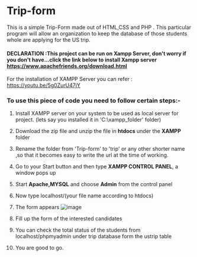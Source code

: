 # Trip-form
This is a simple Trip-Form made out of HTML,CSS and PHP . This particular program will allow an organization to keep the database of those students whole are applying for the US trip.


#### DECLARATION :This project can be run on Xampp Server, don't worry if you don't have...click the link below to install Xampp server https://www.apachefriends.org/download.html



For the installation of XAMPP Server you can refer : https://youtu.be/5g0ZurU47jY

### To use this piece of code you need to follow certain steps:-


1. Install XAMPP server on your system to be used as local server for project. (lets say you installed it in 'C:\xampp_folder' folder)
2. Download the zip file and unzip the file in **htdocs** under the **XAMPP** folder
3. Rename the folder from 'Trip-form'  to 'trip' or any other shorter name ,so that it becomes easy to write the url at the time of working.
4. Go to your Start button and then type **XAMPP CONTROL PANEL**, a window pops up
5. Start **Apache,MYSQL** and choose **Admin** from the control panel
6. Now type localhost/(your file name according to htdocs)
7. The form appears
![image](https://github.com/chaudharysumit001/travel-form/assets/86030135/95dca738-617a-4154-a1be-becf505c37c8)

8. Fill up the form of the interested candidates
9. You can check the total status of the students from localhost/phpmyadmin under trip database form the ustrip table
10.  You are good to go.


